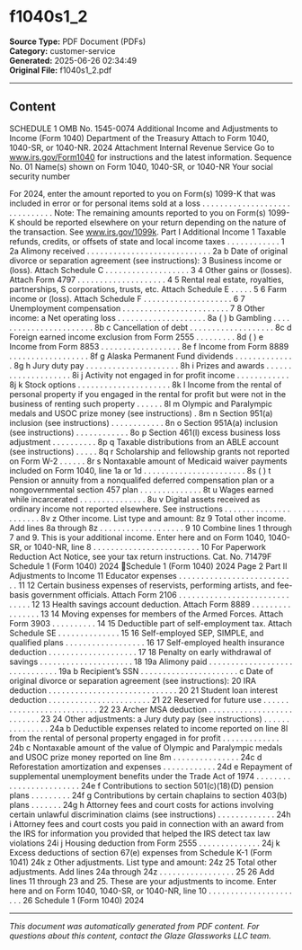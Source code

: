 ﻿# f1040s1_2

**Source Type:** PDF Document (PDFs)  
**Category:** customer-service  
**Generated:** 2025-06-26 02:34:49  
**Original File:** f1040s1_2.pdf

---

## Content

SCHEDULE 1                                                                                                              OMB No. 1545-0074
                                Additional Income and Adjustments to Income
(Form 1040)
Department of the Treasury
                                               Attach to Form 1040, 1040-SR, or 1040-NR.                                  2024
                                                                                                                        Attachment
Internal Revenue Service          Go to www.irs.gov/Form1040 for instructions and the latest information.               Sequence No. 01
Name(s) shown on Form 1040, 1040-SR, or 1040-NR                                                             Your social security number


For 2024, enter the amount reported to you on Form(s) 1099-K that was included in error or for personal
items sold at a loss . . . . . . . . . . . . . . . . . . . . . . . . . . . . . .
Note: The remaining amounts reported to you on Form(s) 1099-K should be reported elsewhere on your return depending on the
nature of the transaction. See www.irs.gov/1099k.
  Part I       Additional Income
  1   Taxable refunds, credits, or offsets of state and local income taxes . . . . . . . . . . . .             1
  2a  Alimony received . . . . . . . . . . . . . . . . . . . . . . . . . . . .                                2a
    b Date of original divorce or separation agreement (see instructions):
  3   Business income or (loss). Attach Schedule C . . . . . . . . . . . . . . . . . . .                       3
  4   Other gains or (losses). Attach Form 4797 . . . . . . . . . . . . . . . . . . . .                        4
  5   Rental real estate, royalties, partnerships, S corporations, trusts, etc. Attach Schedule E . . . . .    5
  6   Farm income or (loss). Attach Schedule F . . . . . . . . . . . . . . . . . . . .                         6
  7   Unemployment compensation . . . . . . . . . . . . . . . . . . . . . . . .                                7
  8   Other income:
    a Net operating loss . . . . . . . . . . . . . . . . . . . .                           8a (             )
    b Gambling . . . . . . . . . . . . . . . . . . . . . . .                               8b
    c Cancellation of debt . . . . . . . . . . . . . . . . . . .                           8c
    d Foreign earned income exclusion from Form 2555 . . . . . . . . .                     8d (             )
    e Income from Form 8853 . . . . . . . . . . . . . . . . . .                            8e
    f Income from Form 8889 . . . . . . . . . . . . . . . . . .                             8f
    g Alaska Permanent Fund dividends         . . . . . . . . . . . . . .                  8g
    h Jury duty pay . . . . . . . . . . . . . . . . . . . . .                              8h
    i Prizes and awards . . . . . . . . . . . . . . . . . . . .                             8i
    j Activity not engaged in for profit income     . . . . . . . . . . . .                 8j
    k Stock options . . . . . . . . . . . . . . . . . . . . .                              8k
    l Income from the rental of personal property if you engaged in the rental for
      profit but were not in the business of renting such property . . . . . .              8l
    m Olympic and Paralympic medals and USOC prize money (see instructions) .              8m
    n Section 951(a) inclusion (see instructions) . . . . . . . . . . . .                  8n
    o Section 951A(a) inclusion (see instructions) . . . . . . . . . . . .                 8o
    p Section 461(l) excess business loss adjustment . . . . . . . . . .                   8p
    q Taxable distributions from an ABLE account (see instructions) . . . . .              8q
    r Scholarship and fellowship grants not reported on Form W-2 . . . . . .                8r
    s Nontaxable amount of Medicaid waiver payments included on Form 1040, line
      1a or 1d . . . . . . . . . . . . . . . . . . . . . . .                               8s (             )
    t Pension or annuity from a nonqualifed deferred compensation plan or a
      nongovernmental section 457 plan . . . . . . . . . . . . . .                          8t
    u Wages earned while incarcerated . . . . . . . . . . . . . . .                        8u
    v Digital assets received as ordinary income not reported elsewhere. See
      instructions . . . . . . . . . . . . . . . . . . . . . .                             8v
    z Other income. List type and amount:
                                                                                           8z
  9   Total other income. Add lines 8a through 8z . . . . . . . . . . . . . . . . . . .                        9
 10   Combine lines 1 through 7 and 9. This is your additional income. Enter here and on Form 1040,
      1040-SR, or 1040-NR, line 8 . . . . . . . . . . . . . . . . . . . . . . . .                             10
For Paperwork Reduction Act Notice, see your tax return instructions.               Cat. No. 71479F                Schedule 1 (Form 1040) 2024
Schedule 1 (Form 1040) 2024                                                                                                           Page 2
  Part II     Adjustments to Income
 11     Educator expenses       . . . . . . . . . . . . . . . . . . . . . . . . . . .                               11
 12     Certain business expenses of reservists, performing artists, and fee-basis government officials. Attach
        Form 2106 . . . . . . . . . . . . . . . . . . . . . . . . . . . . . .                                       12
 13     Health savings account deduction. Attach Form 8889 . . . . . . . . . . . . . . . .                          13
 14     Moving expenses for members of the Armed Forces. Attach Form 3903 . . . . . . . . . .                       14
 15     Deductible part of self-employment tax. Attach Schedule SE . . . . . . . . . . . . . .                      15
 16     Self-employed SEP, SIMPLE, and qualified plans . . . . . . . . . . . . . . . . . .                          16
 17     Self-employed health insurance deduction . . . . . . . . . . . . . . . . . . . .                            17
 18     Penalty on early withdrawal of savings . . . . . . . . . . . . . . . . . . . . .                            18
 19a    Alimony paid . . . . . . . . . . . . . . . . . . . . . . . . . . . . . .                                   19a
    b   Recipient’s SSN      . . . . . . . . . . . . . . . . . . . . . .
    c   Date of original divorce or separation agreement (see instructions):
 20     IRA deduction . . . . . . . . . . . . . . . . . . . . . . . . . . . . .                                     20
 21     Student loan interest deduction . . . . . . . . . . . . . . . . . . . . . . .                               21
 22     Reserved for future use . . . . . . . . . . . . . . . . . . . . . . . . . .                                 22
 23     Archer MSA deduction . . . . . . . . . . . . . . . . . . . . . . . . . .                                    23
 24     Other adjustments:
    a   Jury duty pay (see instructions)    . . . . . . . . . . . . . . .                24a
    b   Deductible expenses related to income reported on line 8l from the rental of
        personal property engaged in for profit . . . . . . . . . . . . .                24b
    c   Nontaxable amount of the value of Olympic and Paralympic medals and USOC
        prize money reported on line 8m . . . . . . . . . . . . . . .                    24c
    d   Reforestation amortization and expenses . . . . . . . . . . . .                  24d
    e   Repayment of supplemental unemployment benefits under the Trade Act of
        1974 . . . . . . . . . . . . . . . . . . . . . . . .                             24e
    f   Contributions to section 501(c)(18)(D) pension plans . . . . . . . . .           24f
    g   Contributions by certain chaplains to section 403(b) plans . . . . . . .         24g
    h   Attorney fees and court costs for actions involving certain unlawful
        discrimination claims (see instructions) . . . . . . . . . . . . .               24h
    i   Attorney fees and court costs you paid in connection with an award from the
        IRS for information you provided that helped the IRS detect tax law violations   24i
    j   Housing deduction from Form 2555 . . . . . . . . . . . . . .                     24j
    k   Excess deductions of section 67(e) expenses from Schedule K-1 (Form 1041)        24k
    z   Other adjustments. List type and amount:
                                                                                         24z
 25     Total other adjustments. Add lines 24a through 24z . . . . . . . . . . . . . . . . .                        25
 26     Add lines 11 through 23 and 25. These are your adjustments to income. Enter here and on Form
        1040, 1040-SR, or 1040-NR, line 10 . . . . . . . . . . . . . . . . . . . . . .                              26
                                                                                                                  Schedule 1 (Form 1040) 2024

---

*This document was automatically generated from PDF content. For questions about this content, contact the Glaze Glassworks LLC team.*
